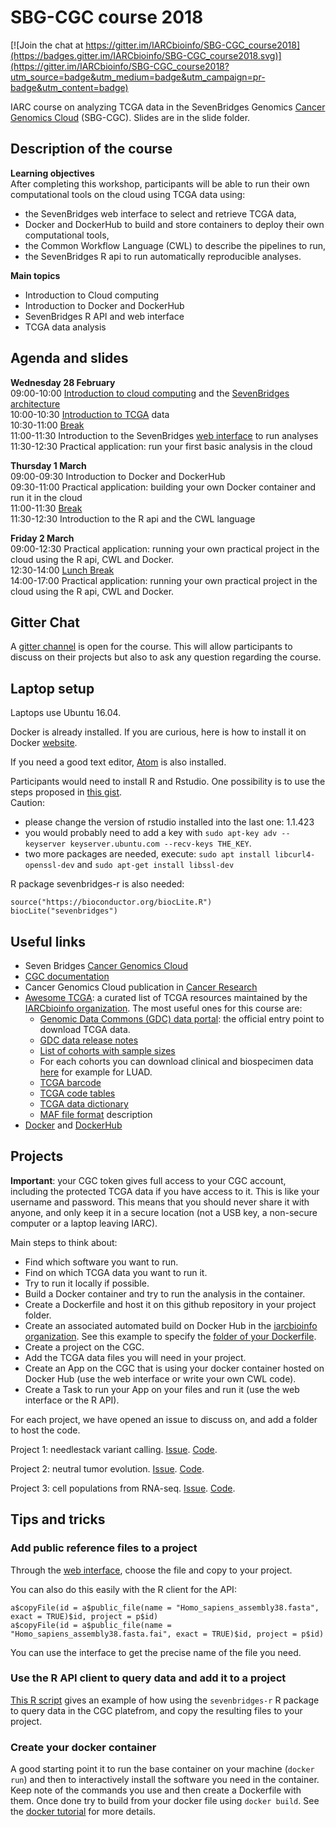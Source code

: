 # SBG-CGC course 2018

[![Join the chat at https://gitter.im/IARCbioinfo/SBG-CGC_course2018](https://badges.gitter.im/IARCbioinfo/SBG-CGC_course2018.svg)](https://gitter.im/IARCbioinfo/SBG-CGC_course2018?utm_source=badge&utm_medium=badge&utm_campaign=pr-badge&utm_content=badge)

IARC course on analyzing TCGA data in the SevenBridges Genomics [Cancer Genomics Cloud](http://www.cancergenomicscloud.org) (SBG-CGC). Slides are in the slide folder.

## Description of the course

__Learning objectives__  
After completing this workshop, participants will be able to run their own computational tools on the cloud using TCGA data using:
* the SevenBridges web interface to select and retrieve TCGA data,
* Docker and DockerHub to build and store containers to deploy their own
computational tools,
* the Common Workflow Language (CWL) to describe the pipelines to run,
* the SevenBridges R api to run automatically reproducible analyses.  

__Main topics__
* Introduction to Cloud computing
* Introduction to Docker and DockerHub
* SevenBridges R API and web interface
* TCGA data analysis

## Agenda and slides

__Wednesday 28 February__  
09:00-10:00 [Introduction to cloud computing](slides/01-introduction) and the [SevenBridges architecture](slides/02-architecture.pdf)  
10:00-10:30 [Introduction to TCGA](slides/03-TCGA.pdf) data  
10:30-11:00 [Break](https://pbs.twimg.com/profile_images/490955281744920576/bSgZgrf5_400x400.jpeg)  
11:00-11:30 Introduction to the SevenBridges [web interface](slides/04-web_interface.pdf) to run analyses  
11:30-12:30 Practical application: run your first basic analysis in the cloud  

__Thursday 1 March__  
09:00-09:30 Introduction to Docker and DockerHub  
09:30-11:00 Practical application: building your own Docker container and run it in the cloud  
11:00-11:30 [Break](https://pbs.twimg.com/profile_images/490955281744920576/bSgZgrf5_400x400.jpeg)  
11:30-12:30 Introduction to the R api and the CWL language  

__Friday 2 March__  
09:00-12:30 Practical application: running your own practical project in the cloud using the R api, CWL and Docker.  
12:30-14:00 [Lunch Break](http://www.kisaanseva.com/images/logo.png)  
14:00-17:00 Practical application: running your own practical project in the cloud using the R api, CWL and Docker.  

## Gitter Chat

A [gitter channel](https://gitter.im/IARCbioinfo/SBG-CGC_course2018) is open for the course. This will allow participants to discuss on their projects but also to ask any question regarding the course.

## Laptop setup

Laptops use Ubuntu 16.04.

Docker is already installed. If you are curious, here is how to install it on Docker [website](https://docs.docker.com/install/linux/docker-ce/ubuntu/).

If you need a good text editor, [Atom](https://atom.io) is also installed.

Participants would need to install R and Rstudio. One possibility is to use the steps proposed in [this gist](https://gist.github.com/mGalarnyk/41c887e921e712baf86fecc507b3afc7).  
Caution:  
  * please change the version of rstudio installed into the last one: 1.1.423
  * you would probably need to add a key with `sudo apt-key adv --keyserver keyserver.ubuntu.com --recv-keys THE_KEY`.  
  * two more packages are needed, execute: `sudo apt install libcurl4-openssl-dev` and `sudo apt-get install libssl-dev`

R package sevenbridges-r is also needed:
```
source("https://bioconductor.org/biocLite.R")
biocLite("sevenbridges")
```

## Useful links
- Seven Bridges [Cancer Genomics Cloud](http://www.cancergenomicscloud.org)
- [CGC documentation](https://docs.cancergenomicscloud.org/docs)
- Cancer Genomics Cloud publication in [Cancer Research ](http://cancerres.aacrjournals.org/content/77/21/e3.long)
- [Awesome TCGA](https://github.com/IARCbioinfo/awesome-TCGA): a curated list of TCGA resources maintained by the [IARCbioinfo organization](https://github.com/IARCbioinfo). The most useful ones for this course are:
    - [Genomic Data Commons (GDC) data portal](https://portal.gdc.cancer.gov): the official entry point to download TCGA data.
    - [GDC data release notes](https://docs.gdc.cancer.gov/Data/Release_Notes/Data_Release_Notes/)
    - [List of cohorts with sample sizes](https://portal.gdc.cancer.gov/projects?filters=~%28op~%27and~content~%28~%28op~%27in~content~%28field~%27projects.program.name~value~%28~%27TCGA%29%29%29%29%29)
    - For each cohorts you can download clinical and biospecimen data [here](https://portal.gdc.cancer.gov/projects/TCGA-LUAD) for example for LUAD.
    - [TCGA barcode](https://wiki.nci.nih.gov/display/TCGA/TCGA+barcode)
    - [TCGA code tables](https://gdc.cancer.gov/resources-tcga-users/tcga-code-tables)
    - [TCGA data dictionary](https://docs.gdc.cancer.gov/Data_Dictionary/viewer/#?_top=1)
    - [MAF file format](https://docs.gdc.cancer.gov/Data/File_Formats/MAF_Format/) description
- [Docker](https://www.docker.com) and [DockerHub](https://hub.docker.com)

## Projects

__Important__: your CGC token gives full access to your CGC account, including the protected TCGA data if you have access to it. This is like your username and password. This means that you should never share it with anyone, and only keep it in a secure location (not a USB key, a non-secure computer or a laptop leaving IARC).

Main steps to think about:
- Find which software you want to run.
- Find on which TCGA data you want to run it.
- Try to run it locally if possible.
- Build a Docker container and try to run the analysis in the container.
- Create a Dockerfile and host it on this github repository in your project folder.
- Create an associated automated build on Docker Hub in the [iarcbioinfo organization](https://hub.docker.com/u/iarcbioinfo/). See this example to specify the [folder of your Dockerfile](https://hub.docker.com/r/iarcbioinfo/sbg-cgc_course2018_project3/~/settings/automated-builds/).
- Create a project on the CGC.
- Add the TCGA data files you will need in your project.
- Create an App on the CGC that is using your docker container hosted on Docker Hub (use the web interface or write your own CWL code).
- Create a Task to run your App on your files and run it (use the web interface or the R API).

For each project, we have opened an issue to discuss on, and add a folder to host the code.  

Project 1: needlestack variant calling. [Issue](https://github.com/IARCbioinfo/SBG-CGC_course2018/issues/1). [Code](https://github.com/IARCbioinfo/SBG-CGC_course2018/tree/master/project1-needlestack).

Project 2: neutral tumor evolution. [Issue](https://github.com/IARCbioinfo/SBG-CGC_course2018/issues/2). [Code](https://github.com/IARCbioinfo/SBG-CGC_course2018/tree/master/project2-neutrality).

Project 3: cell populations from RNA-seq. [Issue](https://github.com/IARCbioinfo/SBG-CGC_course2018/issues/3). [Code](https://github.com/IARCbioinfo/SBG-CGC_course2018/tree/master/project3-RNAseq-cellpop).

## Tips and tricks

### Add public reference files to a project

Through the [web interface](https://cgc.sbgenomics.com/public/files#q), choose the file and copy to your project.  

You can also do this easily with the R client for the API:
```
a$copyFile(id = a$public_file(name = "Homo_sapiens_assembly38.fasta", exact = TRUE)$id, project = p$id)
a$copyFile(id = a$public_file(name = "Homo_sapiens_assembly38.fasta.fai", exact = TRUE)$id, project = p$id)
```
You can use the interface to get the precise name of the file you need.  

### Use the R API client to query data and add it to a project

[This R script](https://github.com/IARCbioinfo/SBG-CGC_course2018/blob/master/demo_code/R/query_data_with_API.r) gives an example of how using the `sevenbridges-r` R package to query data in the CGC platefrom, and copy the resulting files to your project. 

### Create your docker container

A good starting point it to run the base container on your machine (`docker run`) and then to interactively install the software you need in the container. Keep note of the commands you use and then create a Dockerfile with them. Once done try to build from your docker file using `docker build`. See the [docker tutorial](/demo_code/docker_demo.md) for more details.
